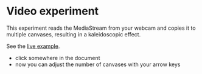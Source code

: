# Video experiment

This experiment reads the MediaStream from your webcam and copies it to multiple canvases, resulting in a kaleidoscopic effect.

See the [live example](https://abudaan.github.io/video-experiment/dist).

- click somewhere in the document
- now you can adjust the number of canvases with your arrow keys
